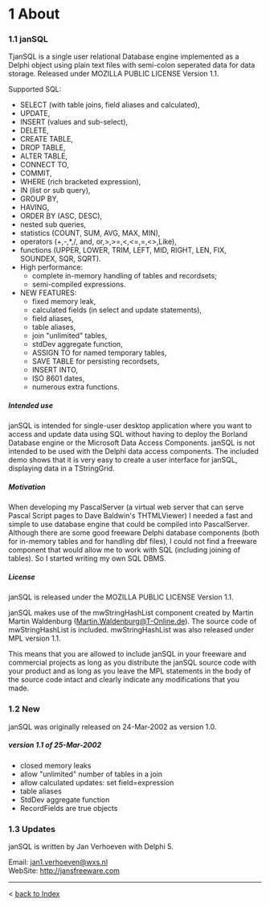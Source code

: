 # 1 About

### 1.1 janSQL

TjanSQL is a single user relational Database engine implemented as a Delphi object using plain text files with semi-colon seperated data for data storage. Released under MOZILLA PUBLIC LICENSE Version 1.1. 

Supported SQL: 
- SELECT (with table joins, field aliases and calculated), 
- UPDATE, 
- INSERT (values and sub-select), 
- DELETE, 
- CREATE TABLE, 
- DROP TABLE, 
- ALTER TABLE, 
- CONNECT TO, 
- COMMIT, 
- WHERE (rich bracketed expression), 
- IN (list or sub query), 
- GROUP BY, 
- HAVING, 
- ORDER BY (ASC, DESC), 
- nested sub queries, 
- statistics (COUNT, SUM, AVG, MAX, MIN), 
- operators (+,-,*,/, and, or,>,>=,<,<=,=,<>,Like), 
- functions (UPPER, LOWER, TRIM, LEFT, MID, RIGHT, LEN, FIX, SOUNDEX, SQR, SQRT). 
- High performance: 
  - complete in-memory handling of tables and recordsets; 
  - semi-compiled expressions. 
- NEW FEATURES: 
  - fixed memory leak, 
  - calculated fields (in select and update statements), 
  - field aliases, 
  - table aliases, 
  - join "unlimited" tables, 
  - stdDev aggregate function, 
  - ASSIGN TO for named temporary tables, 
  - SAVE TABLE for persisting recordsets, 
  - INSERT INTO, 
  - ISO 8601 dates, 
  - numerous extra functions.

##### Intended use

janSQL is intended for single-user desktop application where you want to access and update data using SQL without having to deploy the Borland Database engine or the Microsoft Data Access Components. janSQL is not intended to be used with the Delphi data access components. The included demo shows that it is very easy to create a user interface for janSQL, displaying data in a TStringGrid.

##### Motivation

When developing my PascalServer (a virtual web server that can serve Pascal Script pages to Dave Baldwin's THTMLViewer) I needed a fast and simple to use database engine that could be compiled into PascalServer. Although there are some good freeware Delphi database components (both for in-memory tables and for handling dbf files), I could not find a freeware component that would allow me to work with SQL (including joining of tables). So I started writing my own SQL DBMS.

##### License

janSQL is released under the MOZILLA PUBLIC LICENSE Version 1.1.

janSQL makes use of the mwStringHashList component created by Martin Martin Waldenburg (Martin.Waldenburg@T-Online.de). The source code of mwStringHashList is included. mwStringHashList was also released under MPL version 1.1.

This means that you are allowed to include janSQL in your freeware and commercial projects as long as you distribute the janSQL source code with your product and as long as you leave the MPL statements in the body of the source code intact and clearly indicate any modifications that you made.

### 1.2 New

janSQL was originally released on 24-Mar-2002 as version 1.0.

##### version 1.1 of 25-Mar-2002

- closed memory leaks
- allow "unlimited" number of tables in a join
- allow calculated updates: set field=expression
- table aliases
- StdDev aggregate function
- RecordFields are true objects

### 1.3 Updates

janSQL is written by Jan Verhoeven with Delphi 5.

Email: jan1.verhoeven@wxs.nl    
WebSite: http://jansfreeware.com

-----
< [back to Index](index.md)
